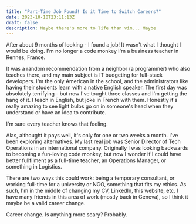 ```yaml
---
title: "Part-Time Job Found! Is it Time to Switch Careers?"
date: 2023-10-10T23:11:13Z
draft: false
description: Maybe there's more to life than vim... Maybe
---
```


After about 9 months of looking - I found a job! It wasn't what I thought I would be doing. I'm no longer a code monkey I'm a business teacher in Rennes, France.

It was a random recommendation from a neighbor (a programmer) who also teaches there, and my main subject is IT budgeting for full-stack developers. I'm the only American in the school, and the administrators like having their students learn with a native English speaker. The first day was absolutely terrifying - but now I've tought three classes and I'm getting the hang of it. I teach in English, but joke in French with them. Honestly it's really amazing to see light bulbs go on in someone's head when they understand or have an idea to contribute.

I'm sure every teacher knows that feeling.

Alas, althought it pays well, it's only for one or two weeks a month. I've been exploring alternatives. My last real job was Senior Director of Tech Operations in an international company. Originally I was looking backwards to becoming a fun-loving code monkey, but now I wonder if I could have better fullfilment as a full-time teacher, an Operations Manager, or something in Logistics.

There are two ways this could work: being a temporary consultant, or working full-time for a university or NGO, something that fits my ethics. As such, I'm in the middle of changing my CV, LinkedIn, this website, etc. I have many friends in this area of work (mostly back in Geneva), so I think it maybe be a valid career change.

Career change. Is anything more scary? Probably.
